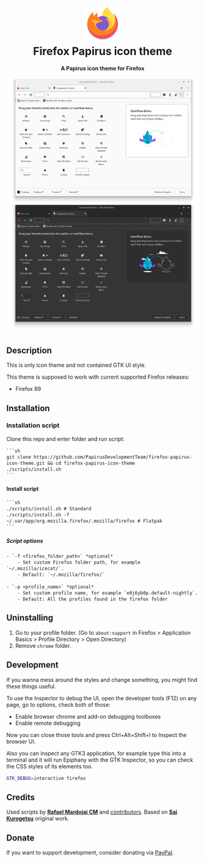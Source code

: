 <h1 align="center">
	<img src="logo.png" alt="Firefox Papirus icon theme" width="96" height="96"/><br>
 Firefox Papirus icon theme
</h1>

<p align="center"><strong>A Papirus icon theme for Firefox</strong></p>

![Preview of the theme](preview.png)

## Description

This is only icon theme and not contained GTK UI style.

This theme is supposed to work with current supported Firefox releases:

- Firefox 89

## Installation

### Installation script
Clone this repo and enter folder and run script:
	
	```sh
	git clone https://github.com/PapirusDevelopmentTeam/firefox-papirus-icon-theme.git && cd firefox-papirus-icon-theme
	./scripts/install.sh
	```

#### Install script
	```sh
	./scripts/install.sh # Standard
	./scripts/install.sh -f ~/.var/app/org.mozilla.firefox/.mozilla/firefox # Flatpak
	```

##### Script options
	- `-f <firefox_folder_path>` *optional*
		- Set custom Firefox folder path, for example `~/.mozilla/icecat/`.
		- Default: `~/.mozilla/firefox/`

	- `-p <profile_name>` *optional*
		- Set custom profile name, for example `e0j6yb0p.default-nightly`.
		- Default: All the profiles found in the firefox folder

## Uninstalling
1. Go to your profile folder. (Go to `about:support` in Firefox > Application Basics > Profile Directory > Open Directory)
2. Remove `chrome` folder.

## Development

If you wanna mess around the styles and change something, you might find these
things useful.

To use the Inspector to debug the UI, open the developer tools (F12) on any
page, go to options, check both of those:

- Enable browser chrome and add-on debugging toolboxes
- Enable remote debugging

Now you can close those tools and press Ctrl+Alt+Shift+I to Inspect the browser
UI.

Also you can inspect any GTK3 application, for example type this into a terminal
and it will run Epiphany with the GTK Inspector, so you can check the CSS styles
of its elements too.

```sh
GTK_DEBUG=interactive firefox
```

## Credits
Used scripts by **[Rafael Mardojai CM](https://github.com/rafaelmardojai)** and [contributors](https://github.com/rafaelmardojai/firefox-gnome-theme/graphs/contributors). Based on **[Sai Kurogetsu](https://github.com/kurogetsusai/firefox-gnome-theme)** original work.

## Donate
If you want to support development, consider donating via [PayPal](https://paypal.me/varlesh).

